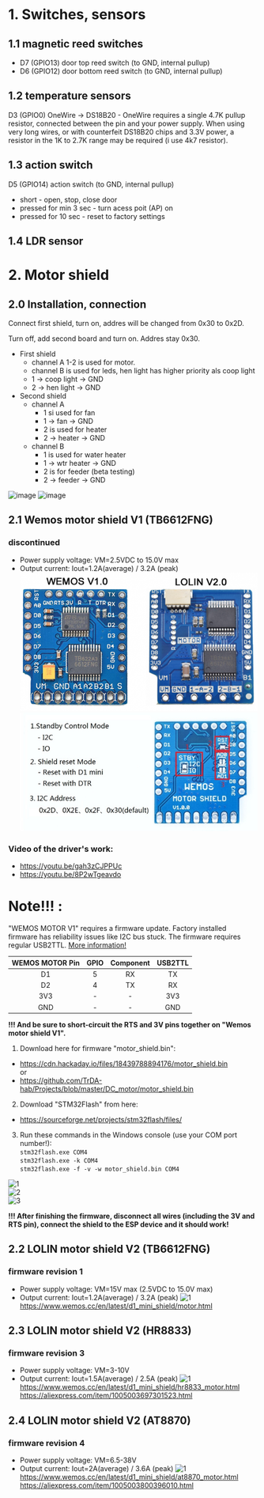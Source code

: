 # 1. Switches, sensors
## 1.1 magnetic reed switches
 - D7 (GPIO13) door top reed switch (to GND, internal pullup)
 - D6 (GPIO12) door bottom reed switch (to GND, internal pullup)

## 1.2 temperature sensors
D3 (GPIO0) OneWire -> DS18B20 - OneWire requires a single 4.7K pullup resistor, connected between the pin and your power supply. When using very long wires, or with counterfeit DS18B20 chips and 3.3V power, a resistor in the 1K to 2.7K range may be required (i use 4k7 resistor).

## 1.3 action switch
D5 (GPIO14) action switch (to GND, internal pullup)
   - short - open, stop, close door
   - pressed for min 3 sec - turn acess poit (AP) on
   - pressed for 10 sec - reset to factory settings
   
## 1.4 LDR sensor


# 2. Motor shield
## 2.0 Installation, connection

Connect first shield, turn on, addres will be changed from 0x30 to 0x2D.

Turn off, add second board and turn on. Addres stay 0x30.

 - First shield 
   - channel A 1-2 is used for motor.
   - channel B is used for leds, hen light has higher priority als coop light
    - 1 -> coop light -> GND
    - 2 -> hen light -> GND
 - Second shield
   - channel A
     - 1 si used for fan
      - 1 -> fan -> GND
     - 2 is used for heater
      - 2 -> heater -> GND
   - channel B
     - 1 is used for water heater
      - 1 -> wtr heater -> GND 
     - 2 is for feeder (beta testing)
      - 2 -> feeder -> GND
      
![image](https://github.com/RastoH/eXtended-Coop-Controller/blob/main/hardware/mozok.jpg)
![image](https://github.com/RastoH/eXtended-Coop-Controller/blob/main/hardware/motor.jpg)

## 2.1 Wemos motor shield V1 (TB6612FNG)
### discontinued
 - Power supply voltage: VM=2.5VDC to 15.0V max
 - Output current: Iout=1.2A(average) / 3.2A (peak)
![1](https://github.com/RastoH/eXtended-Coop-Controller/blob/main/hardware/Motorshields.png)
![2](https://github.com/RastoH/eXtended-Coop-Controller/blob/main/hardware/motor_v1.0.0_set.jpg?raw=true)
### Video of the driver's work:
 - https://youtu.be/gah3zCJPPUc  
 - https://youtu.be/8P2wTgeavdo  

# Note!!! :
"WEMOS MOTOR V1" requires a firmware update. Factory installed firmware has reliability issues like I2C bus stuck. The firmware requires regular USB2TTL.
[More information!](https://hackaday.io/project/18439-motor-shield-reprogramming)  

WEMOS MOTOR Pin|GPIO|Component|USB2TTL
:-:|:-:|:-:|:-:
D1|5|RX|TX
D2|4|TX|RX
3V3|-|-|3V3
GND|-|-|GND

**!!! And be sure to short-circuit the RTS and 3V pins together on "Wemos motor shield V1".**

1. Download here for firmware "motor_shield.bin":
 - https://cdn.hackaday.io/files/18439788894176/motor_shield.bin   
 or   
 - https://github.com/TrDA-hab/Projects/blob/master/DC_motor/motor_shield.bin   

2. Download "STM32Flash" from here:
 - https://sourceforge.net/projects/stm32flash/files/

3. Run these commands in the Windows console (use your COM port number!):  
`stm32flash.exe COM4`  
`stm32flash.exe -k COM4`  
`stm32flash.exe -f -v -w motor_shield.bin COM4`  

![1](https://raw.githubusercontent.com/TrDA-hab/Projects/master/DC_motor/STM32flash-1.jpg)  
![2](https://raw.githubusercontent.com/TrDA-hab/Projects/master/DC_motor/STM32flash-2.jpg)  
![3](https://raw.githubusercontent.com/TrDA-hab/Projects/master/DC_motor/STM32flash-3.jpg)  
  
**!!! After finishing the firmware, disconnect all wires (including the 3V and RTS pin), connect the shield to the ESP device and it should work!**

## 2.2 LOLIN motor shield V2 (TB6612FNG)
### firmware revision 1
 - Power supply voltage: VM=15V max (2.5VDC to 15.0V max)
 - Output current: Iout=1.2A(average) / 3.2A (peak)
![1](https://www.wemos.cc/en/latest/_static/d1_shields/motor_v2.0.0_1_16x16.jpg)
https://www.wemos.cc/en/latest/d1_mini_shield/motor.html

## 2.3 LOLIN motor shield V2 (HR8833)
### firmware revision 3
 - Power supply voltage: VM=3-10V
 - Output current: Iout=1.5A(average) / 2.5A (peak)
![1](https://www.wemos.cc/en/latest/_static/d1_shields/hr8833_v1.0.0_1_16x16.jpg)
https://www.wemos.cc/en/latest/d1_mini_shield/hr8833_motor.html   
https://aliexpress.com/item/1005003697301523.html   

## 2.4 LOLIN motor shield V2 (AT8870)
### firmware revision 4
 - Power supply voltage: VM=6.5-38V
 - Output current: Iout=2A(average) / 3.6A (peak)
![1](https://www.wemos.cc/en/latest/_static/d1_shields/at8870_v1.0.0_1_16x16.jpg)   
https://www.wemos.cc/en/latest/d1_mini_shield/at8870_motor.html   
https://aliexpress.com/item/1005003800396010.html   


